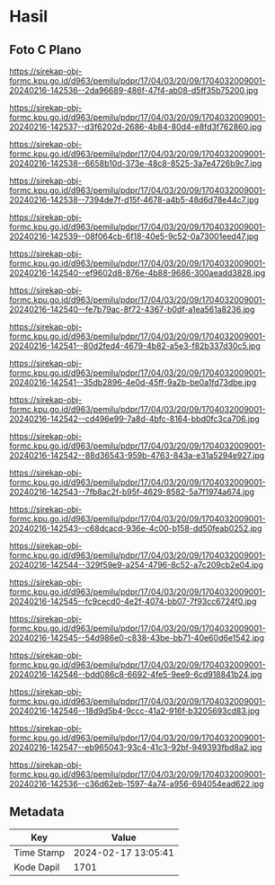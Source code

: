# Hasil

## Foto C Plano

https://sirekap-obj-formc.kpu.go.id/d963/pemilu/pdpr/17/04/03/20/09/1704032009001-20240216-142536--2da96689-486f-47f4-ab08-d5ff35b75200.jpg

https://sirekap-obj-formc.kpu.go.id/d963/pemilu/pdpr/17/04/03/20/09/1704032009001-20240216-142537--d3f6202d-2686-4b84-80d4-e8fd3f762860.jpg

https://sirekap-obj-formc.kpu.go.id/d963/pemilu/pdpr/17/04/03/20/09/1704032009001-20240216-142538--6658b10d-373e-48c8-8525-3a7e4726b9c7.jpg

https://sirekap-obj-formc.kpu.go.id/d963/pemilu/pdpr/17/04/03/20/09/1704032009001-20240216-142538--7394de7f-d15f-4678-a4b5-48d6d78e44c7.jpg

https://sirekap-obj-formc.kpu.go.id/d963/pemilu/pdpr/17/04/03/20/09/1704032009001-20240216-142539--08f064cb-6f18-40e5-9c52-0a73001eed47.jpg

https://sirekap-obj-formc.kpu.go.id/d963/pemilu/pdpr/17/04/03/20/09/1704032009001-20240216-142540--ef9602d8-876e-4b88-9686-300aeadd3828.jpg

https://sirekap-obj-formc.kpu.go.id/d963/pemilu/pdpr/17/04/03/20/09/1704032009001-20240216-142540--fe7b79ac-8f72-4367-b0df-a1ea561a8236.jpg

https://sirekap-obj-formc.kpu.go.id/d963/pemilu/pdpr/17/04/03/20/09/1704032009001-20240216-142541--80d2fed4-4679-4b82-a5e3-f82b337d30c5.jpg

https://sirekap-obj-formc.kpu.go.id/d963/pemilu/pdpr/17/04/03/20/09/1704032009001-20240216-142541--35db2896-4e0d-45ff-9a2b-be0a1fd73dbe.jpg

https://sirekap-obj-formc.kpu.go.id/d963/pemilu/pdpr/17/04/03/20/09/1704032009001-20240216-142542--cd496e99-7a8d-4bfc-8164-bbd0fc3ca706.jpg

https://sirekap-obj-formc.kpu.go.id/d963/pemilu/pdpr/17/04/03/20/09/1704032009001-20240216-142542--88d36543-959b-4763-843a-e31a5294e927.jpg

https://sirekap-obj-formc.kpu.go.id/d963/pemilu/pdpr/17/04/03/20/09/1704032009001-20240216-142543--7fb8ac2f-b95f-4629-8582-5a7f1974a674.jpg

https://sirekap-obj-formc.kpu.go.id/d963/pemilu/pdpr/17/04/03/20/09/1704032009001-20240216-142543--c68dcacd-936e-4c00-b158-dd50feab0252.jpg

https://sirekap-obj-formc.kpu.go.id/d963/pemilu/pdpr/17/04/03/20/09/1704032009001-20240216-142544--329f59e9-a254-4796-8c52-a7c209cb2e04.jpg

https://sirekap-obj-formc.kpu.go.id/d963/pemilu/pdpr/17/04/03/20/09/1704032009001-20240216-142545--fc9cecd0-4e2f-4074-bb07-7f93cc6724f0.jpg

https://sirekap-obj-formc.kpu.go.id/d963/pemilu/pdpr/17/04/03/20/09/1704032009001-20240216-142545--54d986e0-c838-43be-bb71-40e60d6e1542.jpg

https://sirekap-obj-formc.kpu.go.id/d963/pemilu/pdpr/17/04/03/20/09/1704032009001-20240216-142546--bdd086c8-6692-4fe5-9ee9-6cd918841b24.jpg

https://sirekap-obj-formc.kpu.go.id/d963/pemilu/pdpr/17/04/03/20/09/1704032009001-20240216-142546--18d9d5b4-9ccc-41a2-916f-b3205693cd83.jpg

https://sirekap-obj-formc.kpu.go.id/d963/pemilu/pdpr/17/04/03/20/09/1704032009001-20240216-142547--eb965043-93c4-41c3-92bf-949393fbd8a2.jpg

https://sirekap-obj-formc.kpu.go.id/d963/pemilu/pdpr/17/04/03/20/09/1704032009001-20240216-142536--c36d62eb-1597-4a74-a956-694054ead622.jpg


## Metadata

| Key        | Value               |
| ---------- | ------------------- |
| Time Stamp | 2024-02-17 13:05:41 |
| Kode Dapil | 1701                |



